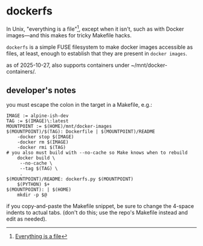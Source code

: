 # dockerfs

In Unix, "everything is a file"[^1], except when it isn't, such as with
Docker images&mdash;and this makes for tricky Makefile hacks.

`dockerfs` is a simple FUSE filesystem to make docker images accessible as
files, at least, enough to establish that they are present in `docker images`.

as of 2025-10-27, also supports containers under ~/mnt/docker-containers/.

[^1]: [Everything is a file](https://en.wikipedia.org/wiki/Everything_is_a_file)

## developer's notes

you must escape the colon in the target in a Makefile, e.g.:
```
IMAGE := alpine-ish-dev
TAG := $(IMAGE)\:latest
MOUNTPOINT := $(HOME)/mnt/docker-images
$(MOUNTPOINT)/$(TAG): Dockerfile | $(MOUNTPOINT)/README
    -docker stop $(IMAGE)
    -docker rm $(IMAGE)
    -docker rmi $(TAG)
# you also must build with --no-cache so Make knows when to rebuild
    docker build \
     --no-cache \
     --tag $(TAG) \
     .
$(MOUNTPOINT)/README: dockerfs.py $(MOUNTPOINT)
    $(PYTHON) $+
$(MOUNTPOINT): | $(HOME)
    mkdir -p $@
```
if you copy-and-paste the Makefile snippet, be sure to change the 4-space
indents to actual tabs. (don't do this; use the repo's Makefile instead and
edit as needed).
